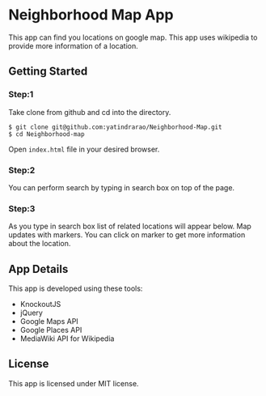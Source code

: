 # Neighborhood Map App

This app can find you locations on google map. This app uses wikipedia to
provide more information of a location.

## Getting Started
### Step:1
Take clone from github and cd into the directory.
```
$ git clone git@github.com:yatindrarao/Neighborhood-Map.git
$ cd Neighborhood-map

```
Open `index.html` file in your desired browser.

### Step:2

You can perform search by typing in search box on top of the page.

### Step:3

As you type in search box list of related locations will appear below. Map
updates with markers. You can click on marker to get more information about
the location.

## App Details

This app is developed using these tools:
- KnockoutJS
- jQuery
- Google Maps API
- Google Places API
- MediaWiki API for Wikipedia

## License
This app is licensed under MIT license.
